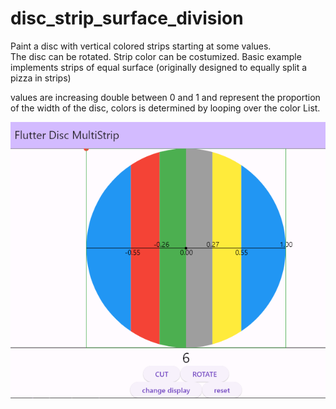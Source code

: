 # disc_strip_surface_division



Paint a disc with vertical colored strips starting at some values.  
The disc can be rotated.
Strip color can be costumized. 
Basic example implements strips of equal surface (originally designed to equally split a pizza in strips)

values are increasing double between 0 and 1 and represent the proportion of the width of the disc, 
colors is determined by looping over the color List.

![alt text](https://github.com/atcnaked/disc_strip_surface_division/blob/99afd677569cd4b9f78e2a818826d7e49f98cfd7/README01c.png)

